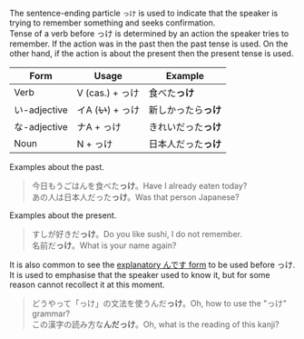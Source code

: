The sentence-ending particle `っけ` is used to indicate that the speaker is trying to remember something and seeks confirmation.  
Tense of a verb before っけ is determined by an action the speaker tries to remember. If the action was in the past then the past tense is used. On the other hand, if the action is about the present then the present tense is used.

|Form|Usage|Example|
|-|-|-|
|Verb|V (cas.) + っけ|食べた**っけ**|
|い-adjective|イA (~~い~~) + っけ|新しかったら**っけ**|
|な-adjective|ナA + っけ|きれいだった**っけ**|
|Noun|N + っけ|日本人だった**っけ**|

Examples about the past.
>今日もうごはんを食べた**っけ**。Have I already eaten today?  
>あの人は日本人だった**っけ**。Was that person Japanese?

Examples about the present.
>すしが好きだ**っけ**。Do you like sushi, I do not remember.  
>名前だ**っけ**。What is your name again?

It is also common to see the [explanatory んです form](34) to be used before っけ. It is used to emphasise that the speaker used to know it, but for some reason cannot recollect it at this moment.
>どうやって「っけ」の文法を使うんだ**っけ**。Oh, how to use the "っけ" grammar?  
>この漢字の読み方な**んだっけ**。Oh, what is the reading of this kanji?